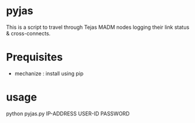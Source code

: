# pyjas

This is a script to travel through Tejas MADM nodes logging their link status & cross-connects.

# Prequisites
- mechanize : install using pip

# usage
python pyjas.py IP-ADDRESS USER-ID PASSWORD
